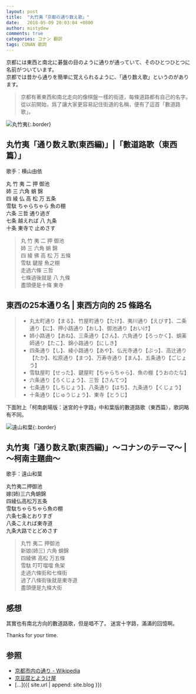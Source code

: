 ```yaml
---
layout: post
title:  "丸竹夷「京都の通り数え歌」"
date:   2018-05-09 20:03:04 +0800
author: mistydew
comments: true
categories: コナン 翻訳
tags: CONAN 歌詞
---
```

京都には東西と南北に碁盤の目のように通りが通っていて、そのひとつひとつに名前がついています。<br>
京都では昔から通りを簡単に覚えられるように、「通り数え歌」というのがあります。

> 京都有著東西和南北走向的像棋盤一樣的街道，每條道路都有自己的名字。<br>
> 從以前開始，爲了讓大家更容易記住街道的名稱，便有了這首「數道路歌」。

![丸竹夷](https://raw.githubusercontent.com/mistydew/cover/master/dc/丸竹夷.jpg){:.border}

## 丸竹夷「通り数え歌(東西編)」|「數道路歌（東西篇）」

歌手：横山由依

<div class="lyric-original">
<p>
丸 竹 夷 二 押 御池<br>
姉 三 六角 蛸 錦<br>
四 綾 仏 高 松 万 五条<br>
雪駄 ちゃらちゃら 魚の棚<br>
六条 三哲 通り過ぎ<br>
七条 越えれば 八 九条<br>
十条 東寺で 止めさす
</p>
</div>

<div class="lyric-translation">
<blockquote>
丸 竹 夷 二 押 御池<br>
姉 三 六角 蛸 錦<br>
四 綾 佛 高 松 万 五條<br>
雪駄 鍵屋 魚之棚<br>
走過六條 三哲<br>
七條過後就是 八 九條<br>
盡頭便是十條 東寺
</blockquote>
</div>

## 東西の25本通り名 | 東西方向的 25 條路名

> * 丸太町通り【まる】、竹屋町通り【たけ】、夷川通り【えびす】、二条通り【に】、押小路通り【おし】、御池通り【おいけ】
> * 姉小路通り【あね】、三条通り【さん】、六角通り【ろっかく】、蛸薬師通り【たこ】、錦小路通り【にしき】
> * 四条通り【し】、綾小路通り【あや】、仏光寺通り【ぶっ】、高辻通り【たか】、松原通り【まつ】、万寿寺通り【まん】、五条通り【ごじょう】
> * 雪駄屋町【せった】、鍵屋町【ちゃらちゃら】、魚の棚【うおのたな】
> * 六条通り【ろくじょう】、三哲【さんてつ】
> * 七条通り【しちじょう】、八条通り【はち】、九条通り【くじょう】
> * 十条通り【じゅうじょう】、東寺【とうじ】

下面附上「柯南劇場版：迷宮的十字路」中和葉版的數道路歌（東西篇），歌詞略有不同。

![遠山和葉](https://raw.githubusercontent.com/mistydew/cover/master/dc/遠山和葉.jpg){:.border}

## 丸竹夷「通り数え歌(東西編)」〜コナンのテーマ〜 | ～柯南主題曲～

歌手：遠山和葉

<div class="lyric-original">
<p>
丸竹夷二押御池<br>
嫁(姉)三六角蛸錦<br>
四綾仏高松万五条<br>
雪駄ちゃらちゃら魚の棚<br>
六条七条とおりすぎ<br>
八条こえれば東寺道<br>
九条大路でとどめさす
</p>
</div>

<div class="lyric-translation">
<blockquote>
丸竹 夷二 押御池<br>
新娘(姉三) 六角 蛸錦<br>
四綾佛 高松 万五條<br>
雪駄 叮叮噹噹 魚架<br>
走過六條街和七條街<br>
過了八條街後就是東寺道<br>
盡頭便是九條大街
</blockquote>
</div>

## 感想

其實也有南北方向的數道路歌，但是唱不了。
迷宮十字路，滿滿的回憶啊。

Thanks for your time.

## 参照
* [京都市内の通り - Wikipedia](https://ja.wikipedia.org/wiki/%E4%BA%AC%E9%83%BD%E5%B8%82%E5%86%85%E3%81%AE%E9%80%9A%E3%82%8A)
* [京豆腐とようけ屋](http://www.toyoukeya.co.jp/map.htm)
* [...]({{ site.url | append: site.blog }})
